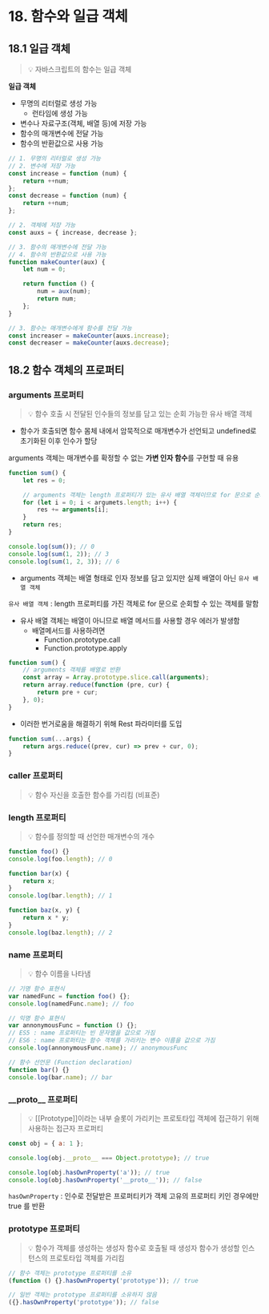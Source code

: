 # 18. 함수와 일급 객체

## 18.1 일급 객체

> 💡 자바스크립트의 함수는 일급 객체

**일급 객체**

- 무명의 리터럴로 생성 가능
  - 런타임에 생성 가능
- 변수나 자료구조(객체, 배열 등)에 저장 가능
- 함수의 매개변수에 전달 가능
- 함수의 반환값으로 사용 가능

```js
// 1. 무명의 리터럴로 생성 가능
// 2. 변수에 저장 가능
const increase = function (num) {
	return ++num;
};
const decrease = function (num) {
	return ++num;
};

// 2. 객체에 저장 가능
const auxs = { increase, decrease };

// 3. 함수의 매개변수에 전달 가능
// 4. 함수의 반환값으로 사용 가능
function makeCounter(aux) {
	let num = 0;

	return function () {
		num = aux(num);
		return num;
	};
}

// 3. 함수는 매개변수에게 함수를 전달 가능
const increaser = makeCounter(auxs.increase);
const decreaser = makeCounter(auxs.decrease);
```

## 18.2 함수 객체의 프로퍼티

### arguments 프로퍼티

> 💡 함수 호출 시 전달된 인수들의 정보를 담고 있는 순회 가능한 유사 배열 객체

- 함수가 호출되면 함수 몸체 내에서 암묵적으로 매개변수가 선언되고 undefined로 초기화된 이후 인수가 할당

arguments 객체는 매개변수를 확정할 수 없는 **가변 인자 함수**를 구현할 때 유용

```js
function sum() {
	let res = 0;

	// arguments 객체는 length 프로퍼티가 있는 유사 배열 객체이므로 for 문으로 순회할 수 있음
	for (let i = 0; i < argumets.length; i++) {
		res += arguments[i];
	}
	return res;
}

console.log(sum()); // 0
console.log(sum(1, 2)); // 3
console.log(sum(1, 2, 3)); // 6
```

- arguments 객체는 배열 형태로 인자 정보를 담고 있지만 실제 배열이 아닌 `유사 배열 객체`

`유사 배열 객체` : length 프로퍼티를 가진 객체로 for 문으로 순회할 수 있는 객체를 말함

- 유사 배열 객체는 배열이 아니므로 배열 메서드를 사용할 경우 에러가 발생함
  - 배열메서드를 사용하려면
    - Function.prototype.call
    - Function.prototype.apply

```js
function sum() {
	// arguments 객체를 배열로 반환
	const array = Array.prototype.slice.call(arguments);
	return array.reduce(function (pre, cur) {
		return pre + cur;
	}, 0);
}
```

- 이러한 번거로움을 해결하기 위해 Rest 파라미터를 도입

```js
function sum(...args) {
	return args.reduce((prev, cur) => prev + cur, 0);
}
```

### caller 프로퍼티

> 💡 함수 자신을 호출한 함수를 가리킴 (비표준)

### length 프로퍼티

> 💡 함수를 정의할 때 선언한 매개변수의 개수

```js
function foo() {}
console.log(foo.length); // 0

function bar(x) {
	return x;
}
console.log(bar.length); // 1

function baz(x, y) {
	return x * y;
}
console.log(baz.length); // 2
```

### name 프로퍼티

> 💡 함수 이름을 나타냄

```js
// 기명 함수 표현식
var namedFunc = function foo() {};
console.log(namedFunc.name); // foo

// 익명 함수 표현식
var annonymousFunc = function () {};
// ES5 : name 프로퍼티는 빈 문자열을 값으로 가짐
// ES6 : name 프로퍼티는 함수 객체를 가리키는 변수 이름을 값으로 가짐
console.log(annonymousFunc.name); // anonymousFunc

// 함수 선언문 (Function declaration)
function bar() {}
console.log(bar.name); // bar
```

### \_\_proto\_\_ 프로퍼티

> 💡 \[[Prototype]]이라는 내부 슬롯이 가리키는 프로토타입 객체에 접근하기 위해 사용하는 접근자 프로퍼티

```js
const obj = { a: 1 };

console.log(obj.__proto__ === Object.prototype); // true

console.log(obj.hasOwnProperty('a')); // true
console.log(obj.hasOwnProperty('__proto__')); // false
```

`hasOwnProperty` : 인수로 전달받은 프로퍼티키가 객체 고유의 프로퍼티 키인 경우에만 true 를 반환

### prototype 프로퍼티

> 💡 함수가 객체를 생성하는 생성자 함수로 호출될 때 생성자 함수가 생성할 인스턴스의 프로토타입 객체를 가리킴

```js
// 함수 객체는 prototype 프로퍼티를 소유
(function () {}.hasOwnProperty('prototype')); // true

// 일반 객체는 prototype 프로퍼티를 소유하지 않음
({}.hasOwnProperty('prototype')); // false
```
